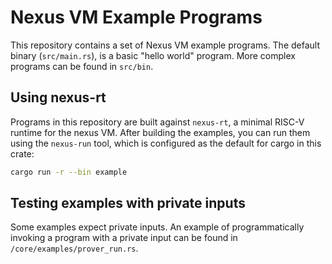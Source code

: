 # Nexus VM Example Programs

This repository contains a set of Nexus VM example programs.
The default binary (`src/main.rs`), is a basic "hello world"
program. More complex programs can be found in `src/bin`.

## Using nexus-rt

Programs in this repository are built against `nexus-rt`, a
minimal RISC-V runtime for the nexus VM. After building the
examples, you can run them using the `nexus-run` tool, which is
configured as the default for cargo in this crate:

```sh
cargo run -r --bin example
```

## Testing examples with private inputs

Some examples expect private inputs. An example of
programmatically invoking a program with a private input can be
found in `/core/examples/prover_run.rs`.
